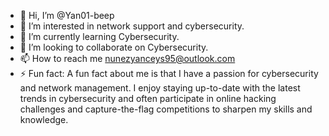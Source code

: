 - 👋 Hi, I’m @Yan01-beep
- 👀 I’m interested in network support and cybersecurity.
- 🌱 I’m currently learning Cybersecurity.
- 💞️ I’m looking to collaborate on Cybersecurity.
- 📫 How to reach me nunezyanceys95@outlook.com
- ⚡ Fun fact: A fun fact about me is that I have a passion for cybersecurity and network management. I enjoy staying up-to-date with the latest trends in cybersecurity and often participate in online hacking challenges and capture-the-flag competitions to sharpen my skills and knowledge.

<!---
Yan01-beep/Yan01-beep is a ✨ special ✨ repository because its `README.md` (this file) appears on your GitHub profile.
You can click the Preview link to take a look at your changes.
--->
